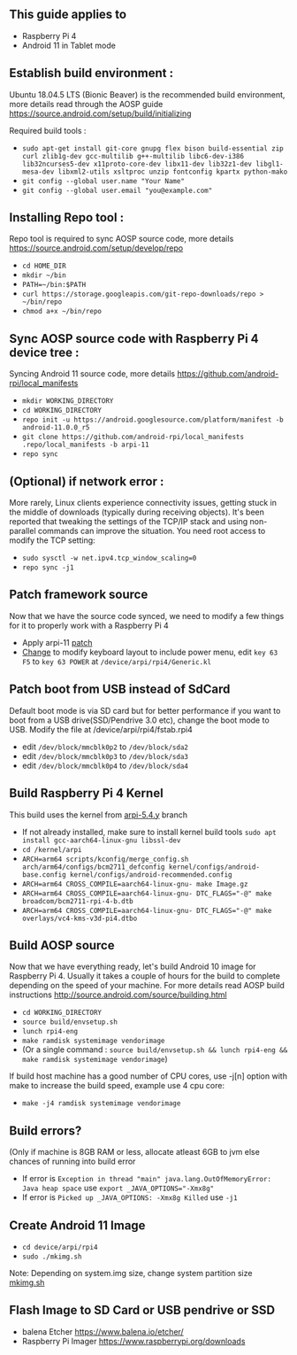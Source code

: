 This guide applies to
-------------
  - Raspberry Pi 4
  - Android 11 in Tablet mode

Establish build environment :
-------------
Ubuntu 18.04.5 LTS (Bionic Beaver) is the recommended build environment, more details read through the AOSP guide https://source.android.com/setup/build/initializing

Required build tools : 
  - `sudo apt-get install git-core gnupg flex bison build-essential zip curl zlib1g-dev gcc-multilib g++-multilib libc6-dev-i386 lib32ncurses5-dev x11proto-core-dev libx11-dev lib32z1-dev libgl1-mesa-dev libxml2-utils xsltproc unzip fontconfig kpartx python-mako`
  - `git config --global user.name "Your Name"`
  - `git config --global user.email "you@example.com"`

Installing Repo tool :
-------------
Repo tool is required to sync AOSP source code, more details https://source.android.com/setup/develop/repo
  - `cd HOME_DIR`
  - `mkdir ~/bin`
  - `PATH=~/bin:$PATH`
  - `curl https://storage.googleapis.com/git-repo-downloads/repo > ~/bin/repo`
  - `chmod a+x ~/bin/repo`

Sync AOSP source code with Raspberry Pi 4 device tree :
-------------
Syncing Android 11 source code, more details https://github.com/android-rpi/local_manifests

  - `mkdir WORKING_DIRECTORY`
  - `cd WORKING_DIRECTORY`
  - `repo init -u https://android.googlesource.com/platform/manifest -b android-11.0.0_r5`
  - `git clone https://github.com/android-rpi/local_manifests .repo/local_manifests -b arpi-11`
  - `repo sync`
  
(Optional) if network error :
-------------
More rarely, Linux clients experience connectivity issues, getting stuck in the middle of downloads (typically during receiving objects). It's been reported that tweaking the settings of the TCP/IP stack and using non-parallel commands can improve the situation. You need root access to modify the TCP setting:
  - `sudo sysctl -w net.ipv4.tcp_window_scaling=0`
  - `repo sync -j1`

Patch framework source
-------------
Now that we have the source code synced, we need to modify a few things for it to properly work with a Raspberry Pi 4

  - Apply arpi-11 [patch](https://github.com/android-rpi/device_arpi_rpi4/wiki/arpi-11-:-framework-patch)
  - [Change](https://github.com/android-rpi/device_arpi_rpi4/blob/arpi-11/Generic.kl#L85) to modify keyboard layout to include power menu, edit ```key 63 F5``` to ```key 63 POWER``` at `/device/arpi/rpi4/Generic.kl`

Patch boot from USB instead of SdCard
-------------
Default boot mode is via SD card but for better performance if you want to boot from a USB drive(SSD/Pendrive 3.0 etc), change the boot mode to USB. Modify the file at /device/arpi/rpi4/fstab.rpi4
  - edit ```/dev/block/mmcblk0p2``` to ```/dev/block/sda2```
  - edit ```/dev/block/mmcblk0p3``` to ```/dev/block/sda3```
  - edit ```/dev/block/mmcblk0p4``` to ```/dev/block/sda4```

Build Raspberry Pi 4 Kernel
-------------
This build uses the kernel from [arpi-5.4.y](https://github.com/android-rpi/kernel_arpi/tree/arpi-5.4.y) branch

  - If not already installed, make sure to install kernel build tools ```sudo apt install gcc-aarch64-linux-gnu libssl-dev```
  - ```cd /kernel/arpi```
  - ```ARCH=arm64 scripts/kconfig/merge_config.sh arch/arm64/configs/bcm2711_defconfig kernel/configs/android-base.config kernel/configs/android-recommended.config```
  - ```ARCH=arm64 CROSS_COMPILE=aarch64-linux-gnu- make Image.gz```
  - ```ARCH=arm64 CROSS_COMPILE=aarch64-linux-gnu- DTC_FLAGS="-@" make broadcom/bcm2711-rpi-4-b.dtb```
  - ```ARCH=arm64 CROSS_COMPILE=aarch64-linux-gnu- DTC_FLAGS="-@" make overlays/vc4-kms-v3d-pi4.dtbo```
  
Build AOSP source
-------------
 Now that we have everything ready, let's build Android 10 image for Raspberry Pi 4. Usually it takes a couple of hours for the build to complete depending on the speed of your machine. For more details read AOSP build instructions http://source.android.com/source/building.html
 
  - `cd WORKING_DIRECTORY`
  - ```source build/envsetup.sh```
  - ```lunch rpi4-eng```
  - ```make ramdisk systemimage vendorimage```
  - (Or a single command : ```source build/envsetup.sh && lunch rpi4-eng && make ramdisk systemimage vendorimage```)

 If build host machine has a good number of CPU cores, use -j[n] option with make to increase the build speed, example use 4 cpu core:
  - ```make -j4 ramdisk systemimage vendorimage```
  
Build errors?
-------------
(Only if machine is 8GB RAM or less, allocate atleast 6GB to jvm else chances of running into build error 
  - If error is `Exception in thread "main" java.lang.OutOfMemoryError: Java heap space` use ```export _JAVA_OPTIONS="-Xmx8g"```
  - If error is `Picked up _JAVA_OPTIONS: -Xmx8g Killed` use `-j1`
 
Create Android 11 Image
-------------
  - ```cd device/arpi/rpi4```
  - ```sudo ./mkimg.sh```
  
Note: Depending on system.img size, change system partition size [mkimg.sh](https://github.com/lohriialo/device_arpi_rpi4/blob/arpi-11-tablet/mkimg.sh#L32)

Flash Image to SD Card or USB pendrive or SSD
-------------
  - balena Etcher https://www.balena.io/etcher/
  - Raspberry Pi Imager https://www.raspberrypi.org/downloads
